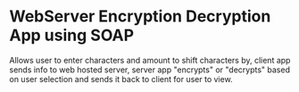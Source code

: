 # WebServer Encryption Decryption App using SOAP

Allows user to enter characters and amount to shift characters by, client app sends info to web hosted server, server app "encrypts" or "decrypts" based on user selection and sends it back to client for user to view. 
